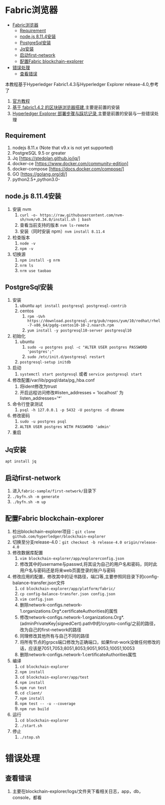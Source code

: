 # Fabric浏览器


- [Fabric浏览器](#fabric%e6%b5%8f%e8%a7%88%e5%99%a8)
  - [Requirement](#requirement)
  - [node.js 8.11.4安装](#nodejs-8114%e5%ae%89%e8%a3%85)
  - [PostgreSql安装](#postgresql%e5%ae%89%e8%a3%85)
  - [Jq安装](#jq%e5%ae%89%e8%a3%85)
  - [启动first-network](#%e5%90%af%e5%8a%a8first-network)
  - [配置Fabric blockchain-explorer](#%e9%85%8d%e7%bd%aefabric-blockchain-explorer)
- [错误处理](#%e9%94%99%e8%af%af%e5%a4%84%e7%90%86)
  - [查看错误](#%e6%9f%a5%e7%9c%8b%e9%94%99%e8%af%af)



本教程基于Hyperledger Fabric1.4.3与Hyperledger Explorer release-4.0,参考了
1. [官方教程](https://github.com/hyperledger/blockchain-explorer/tree/release-4.0)
2. [基于 fabric1.4.2 的区块链浏览器搭建](https://learnblockchain.cn/2019/09/29/fabric-explorer/),主要是前置的安装
3. [Hyperledger Explorer 部署步骤与踩坑记录](https://www.jianshu.com/p/5725ab2ded89),主要是前置的安装与一些错误处理

## Requirement

1. nodejs 8.11.x (Note that v9.x is not yet supported)
2. PostgreSQL 9.5 or greater
3. Jq [https://stedolan.github.io/jq/]
4. docker-ce [https://www.docker.com/community-edition]
5. docker-compose [https://docs.docker.com/compose/]
6. GO [https://golang.org/dl/]
7. python2.5+,python3.0-

## node.js 8.11.4安装

1. 安装 nvm
   1. ``curl -o- https://raw.githubusercontent.com/nvm-sh/nvm/v0.34.0/install.sh | bash``
   2. 查看当前支持的版本 ``nvm ls-remote``
   3. 安装（同时安装 npm）``nvm install 8.11.4``
2. 检查版本
   1. ``node -v``
   2. ``npm -v``
3. 切换源
   1. ``npm install -g nrm``
   2. ``nrm ls``
   3. ``nrm use taobao``

## PostgreSql安装

1. 安装
   1. ubuntu ``apt install postgresql postgresql-contrib``
   2. centos
      1.  ``rpm -Uvh https://download.postgresql.org/pub/repos/yum/10/redhat/rhel-7-x86_64/pgdg-centos10-10-2.noarch.rpm``
      2.  ``yum install -y postgresql10-server postgresql10``
2. 初始化
   1. ubuntu 
      1. ``sudo -u postgres psql -c "ALTER USER postgres PASSWORD 'postgres';"``
      2. ``sudo /etc/init.d/postgresql restart``
   2. ``postgresql-setup initdb``
3. 启动
   1. ``systemctl start postgresql`` 或者 ``service postgresql start``
4. 修改配置/var/lib/pgsql/data/pg_hba.conf
   1. 将ident修改为trust
   2. 开启远程访问修改#listen_addresses = 'localhost'  为  listen_addresses='*'
5. 命令行登录测试
   1. ``psql -h 127.0.0.1 -p 5432 -U postgres -d dbname``
6. 修改密码
   1. ``sudo -u postgres psql``
   2. ``ALTER USER postgres WITH PASSWORD 'admin'``
7. 重启
   
## Jq安装 
``apt install jq``

## 启动first-network
1. 进入``fabric-sample/first-network/``目录下
2. ``./byfn.sh -m generate``
3. ``./byfn.sh -m up``

## 配置Fabric blockchain-explorer
1. 检出blockchain-explorer项目：``git clone github.com/hyperledger/blockchain-explorer``
2. 切换至分支release-4.0：``git checkout -b release-4.0 origin/release-4.0``
3. 修改数据库配置
   1. ``vim blockchain-explorer/app/explorerconfig.json``
   2. 修改其中的username与passwd,将其设为自己的用户名和密码，同时此用户名与密码还是将来web页面登录的账户与密码
4. 修改应用的配置，修改其中的证书路径，端口等,主要参照同目录下的config-balance-transfer.json文件 
   1. ``cd blockchain-explorer/app/platform/fabric/``
   2. ``cp config-balance-transfer.json config.json``
   3. ``vim config.json``
   4. 删除network-configs.network-1.organizations.Org*.certificateAuthorities的属性
   5. 修改network-configs.network-1.organizations.Org*.(adminPrivateKey|signedCert).path中的/crypto-config/之前的路径，改为自己的first-network的路径
   6. 同理修改其他所有与自己不同的路径
   7. 将所有节点的grpcs端口修改为正确端口，如果first-work没做任何修改的话，应该是7051,7053;8051,8053;9051,9053;10051,10053
   8. 删除network-configs.network-1.certificateAuthorities属性
5. 编译
   1. ``cd blockchain-explorer``
   2. ``npm install``
   3. ``cd blockchain-explorer/app/test``
   4. ``npm install``
   5. ``npm run test``
   6. ``cd client/``
   7. ``npm install``
   8. ``npm test -- -u --coverage``
   9. ``npm run build``
6. 运行
   1. ``cd blockchain-explorer``
   2. ``./start.sh``
7. 停止
   1. ``./stop.sh``

# 错误处理

## 查看错误
1. 主要在blockchain-explorer/logs/文件夹下看相关日志，app，db，console，都看